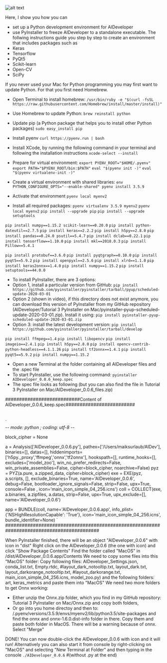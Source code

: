 ![alt text](https://github.com/maikherbig/AIDeveloper/blob/master/art/Logos_div_v01.png "Keras TensorFlow OpenCV Scikit-learn Qt PyInstaller Logos")  

Here, I show you how you can 
* set up a Python development environment for AIDeveloper
* use PyInstaller to freeze AIDeveloper to a standalone executable.
The follwing instructions guide you step by step to create an environment that includes packages such as
* Keras
* Tensorflow
* PyQt5
* Scikit-learn
* Open-CV
* SciPy

If you never used your Mac for Python programming you may first want to update Python. For that you first need Homebrew.
* Open Terminal to install homebrew:
`/usr/bin/ruby -e "$(curl -fsSL https://raw.githubusercontent.com/Homebrew/install/master/install)"`
* Use Homebrew to update Python:
`brew reinstall python`
* Update pip (a Python package that helps you to install other Python packages)
`sudo easy_install pip`

* Install pyenv
`curl https://pyenv.run | bash`  

* Install XCode, by running the following command in your terminal and following the installation instructions
`xcode-select --install`  

* Prepare for virtual environment: 
`export PYENV_ROOT="$HOME/.pyenv"`
`export PATH="$PYENV_ROOT/bin:$PATH"`
`eval "$(pyenv init -)"`
`eval "$(pyenv virtualenv-init -)"`  

* Create a virtual environment with shared libraries:
`env PYTHON_CONFIGURE_OPTS="--enable-shared" pyenv install 3.5.9`
* Activate that environment
`pyenv local myenv2`
* Install all required packages:
`pyenv virtualenv 3.5.9 myenv2`
`pyenv local myenv2`
`pip install --upgrade pip`
`pip install --upgrade setuptools`

`pip install numpy==1.15.2 scikit-learn==0.20.0`
`pip install python-dateutil==2.7.5`
`pip install keras==2.2.2`
`pip install h5py==2.8.0`
`pip install pandas==0.24.0 psutil==5.4.7`
`pip install dclab==0.22.1`
`pip install tensorflow==1.10.0`
`pip install mkl==2018.0.3`
`pip install Pillow==5.4.1`

`pip install protobuf==3.6.0`
`pip install pyqtgraph==0.10.0`
`pip install pyqt5==5.9.2`
`pip install openpyxl==2.5.6`
`pip install xlrd==1.1.0`
`pip install keras2onnx==1.4.0`
`pip install numpy==1.15.2`
`pip install setuptools==44.0.0`

* To install PyInstaller, there are 3 options:
* Option 1, install a particular version from GitHub:
`pip install https://github.com/pyinstaller/pyinstaller/tarball/pyup/scheduled-update-2020-03-01`
* Option 2 (shown in video), if this directory does not exist anymore, you can download this version of PyInstaller from my GitHub repository (AIDeveloper/Tutorial 3 PyInstaller on Mac/pyinstaller-pyup-scheduled-update-2020-03-01.zip). Install it using:
`pip install pyinstaller-pyup-scheduled-update-2020-03-01.zip`
* Option 3: install the latest development version:
`pip install https://github.com/pyinstaller/pyinstaller/tarball/develop`
  
`pip install ffmpeg==1.4`
`pip install libopencv`
`pip install imageio==2.4.1`
`pip install h5py==2.8.0`
`pip install opencv-contrib-python-headless==4.1.1.26`
`pip install tf2onnx==1.4.1`
`pip install pyqt5==5.9.2`
`pip install numpy==1.15.2`
  
* Open a new Terminal at the folder containing all AIDeveloper files and the .spec file
* To start PyInstaller, use the following command:
`pyinstaller AIDeveloper_0.0.6_keep.spec`
* The spec file looks as following (but you can also find the file in Tutorial 3 PyInstaller on Mac/AIDeveloper_0.0.6_files.zip)
 
###########################Content of AIDeveloper_0.0.6_keep.spec#########################
#
`  
-*- mode: python ; coding: utf-8 -*-

block_cipher = None


a = Analysis(['AIDeveloper_0.0.6.py'],
             pathex=['/Users/maiksurlaub/AIDev'],
             binaries=[],
             datas=[],
             hiddenimports=['h5py._proxy','ffmpeg','onnx','tf2onnx'],
             hookspath=[],
             runtime_hooks=[],
             excludes=['model_zoo'],
             win_no_prefer_redirects=False,
             win_private_assemblies=False,
             cipher=block_cipher,
             noarchive=False)
pyz = PYZ(a.pure, a.zipped_data,
             cipher=block_cipher)
exe = EXE(pyz,
          a.scripts,
          [],
          exclude_binaries=True,
          name='AIDeveloper_0.0.6',
          debug=False,
          bootloader_ignore_signals=False,
          strip=False,
          upx=True,
          console=False , icon='main_icon_simple_04_256.icns')
coll = COLLECT(exe,
               a.binaries,
               a.zipfiles,
               a.datas,
               strip=False,
               upx=True,
               upx_exclude=[],
               name='AIDeveloper_0.0.6')

app = BUNDLE(coll,
             name='AIDeveloper_0.0.6.app',
             info_plist={'NSHighResolutionCapable': 'True'},
             icon='main_icon_simple_04_256.icns',
             bundle_identifier=None)
`  
##########################################################################################



When PyInstaller finished, there will be an object "AIDeveloper_0.0.6" with icon in "dist"
Right click on the AIDeveloper_0.0.6 (the one with icon) and click "Show Package Contents"
Find the folder called "MacOS" in /dist/AIDeveloper_0.0.6.app/Contents
We need to copy some files into this "MacOS" folder:
Copy following files: AIDeveloper_Settings.json, conda_list.txt, Empty.rtdc, #layout_dark_notooltip.txt, layout_dark.txt, layout_darkorange_notooltip.txt, #layout_darkorange.txt, main_icon_simple_04_256.icns, model_zoo.py)
and the following folders: art, keras_metrics 
and paste them into "MacOS"
We need two more folders to get Onnx working: 
- Either unzip the Onnx.zip folder, which you find in my GitHub repository: Tutorial 3 PyInstaller on Mac/Onnx.zip and copy both folders,
- Or go into you home directoy and then to: /.pyenv/versions/3.5.9/envs/myenv2/lib/python3.5/site-packages   and find the onnx and onnx-1.6.0.dist-info folder in there. Copy them
and paste both folder in MacOS. There will be a warning because of onnx. Select "Merge"

DONE! You can now double-click the AIDeveloper_0.0.6 with icon and it will run! Alternatively you can also start it from console by right-clicking on "MacOS" and selecting "New Terminal at Folder" and then typing in the console
`./AIDeveloper_0.0.6` #(without .py at the end)